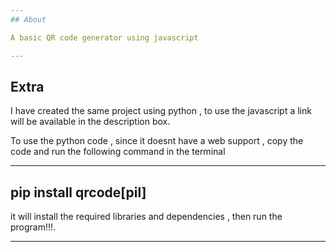 ```yaml
---
## About

A basic QR code generator using javascript

---
```


## Extra
I have created the same project using python , to use the javascript a link will be available in the description box.

To use the python code , since it doesnt have a web support , copy the code and run the following command in the terminal 

---
 pip install qrcode[pil]
---
it will install the required libraries and dependencies , then run the program!!!.


---

